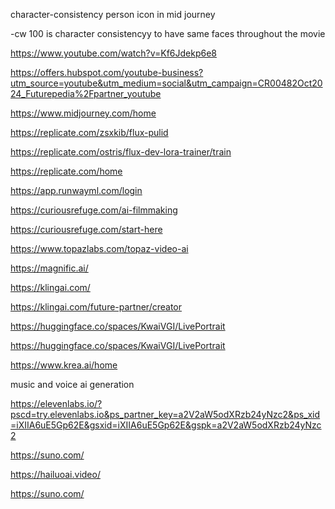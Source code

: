 character-consistency person icon in mid journey

-cw 100 is character consistencyy to have  same faces throughout the movie




https://www.youtube.com/watch?v=Kf6Jdekp6e8


https://offers.hubspot.com/youtube-business?utm_source=youtube&utm_medium=social&utm_campaign=CR00482Oct2024_Futurepedia%2Fpartner_youtube



https://www.midjourney.com/home


https://replicate.com/zsxkib/flux-pulid


https://replicate.com/ostris/flux-dev-lora-trainer/train


https://replicate.com/home


https://app.runwayml.com/login


https://curiousrefuge.com/ai-filmmaking


https://curiousrefuge.com/start-here


https://www.topazlabs.com/topaz-video-ai


https://magnific.ai/


https://klingai.com/


https://klingai.com/future-partner/creator


https://huggingface.co/spaces/KwaiVGI/LivePortrait

https://huggingface.co/spaces/KwaiVGI/LivePortrait


https://www.krea.ai/home


music and voice ai generation

https://elevenlabs.io/?pscd=try.elevenlabs.io&ps_partner_key=a2V2aW5odXRzb24yNzc2&ps_xid=iXIIA6uE5Gp62E&gsxid=iXIIA6uE5Gp62E&gspk=a2V2aW5odXRzb24yNzc2


https://suno.com/

https://hailuoai.video/

https://suno.com/
